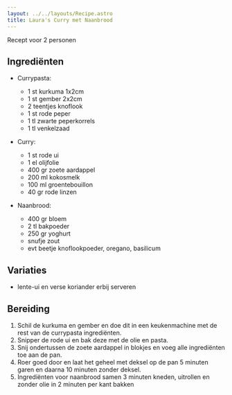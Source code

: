 ```yaml
---
layout: ../../layouts/Recipe.astro
title: Laura's Curry met Naanbrood
---
```



Recept voor 2 personen

## Ingrediënten

* Currypasta:

  * 1 st kurkuma 1x2cm
  * 1 st gember 2x2cm
  * 2 teentjes knoflook
  * 1 st rode peper
  * 1 tl zwarte peperkorrels
  * 1 tl venkelzaad
* Curry:

  * 1 st rode ui
  * 1 el olijfolie
  * 400 gr zoete aardappel
  * 200 ml kokosmelk
  * 100 ml groentebouillon
  * 40 gr rode linzen
* Naanbrood:

  *  400 gr bloem
  * 2 tl bakpoeder
  * 250 gr yoghurt
  * snufje zout
  * evt beetje knoflookpoeder, oregano, basilicum

## Variaties

* lente-ui en verse koriander erbij serveren

## Bereiding

1. Schil de kurkuma en gember en doe dit in een keukenmachine met de rest van de currypasta ingrediënten. 
2. Snipper de rode ui en bak deze met de olie en pasta.
3. Snij ondertussen de zoete aardappel in blokjes en voeg alle ingrediënten toe aan de pan.
4. Roer goed door en laat het geheel met deksel op de pan 5 minuten garen en daarna 10 minuten zonder deksel.
5. Ingrediënten voor naanbrood samen 3 minuten kneden, uitrollen en zonder olie in 2 minuten per kant bakken